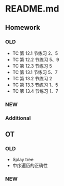 # README.md

## Homework

### OLD
- TC 第 12.1 节练习 2、5
- TC 第 12.2 节练习 5、9
- TC 第 12.3 节练习 5
- TC 第 13.1 节练习 5、7
- TC 第 13.2 节练习 2
- TC 第 13.3 节练习 1、5
- TC 第 13.4 节练习 1、7

### NEW

### Additional

## OT

### OLD
- Splay tree
- 中序遍历的正确性

### NEW